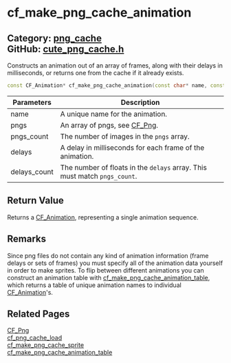 [](../header.md ':include')

# cf_make_png_cache_animation

Category: [png_cache](/api_reference?id=png_cache)  
GitHub: [cute_png_cache.h](https://github.com/RandyGaul/cute_framework/blob/master/include/cute_png_cache.h)  
---

Constructs an animation out of an array of frames, along with their delays in milliseconds, or returns one from the cache if it already exists.

```cpp
const CF_Animation* cf_make_png_cache_animation(const char* name, const CF_Png* pngs, int pngs_count, const float* delays, int delays_count);
```

Parameters | Description
--- | ---
name | A unique name for the animation.
pngs | An array of pngs, see [CF_Png](/png_cache/cf_png.md).
pngs_count | The number of images in the `pngs` array.
delays | A delay in milliseconds for each frame of the animation.
delays_count | The number of floats in the `delays` array. This must match `pngs_count`.

## Return Value

Returns a [CF_Animation](/sprite/cf_animation.md), representing a single animation sequence.

## Remarks

Since png files do not contain any kind of animation information (frame delays or sets of frames)
you must specify all of the animation data yourself in order to make sprites. To flip between different
animations you can construct an animation table with [cf_make_png_cache_animation_table](/png_cache/cf_make_png_cache_animation_table.md), which returns
a table of unique animation names to individual [CF_Animation](/sprite/cf_animation.md)'s.

## Related Pages

[CF_Png](/png_cache/cf_png.md)  
[cf_png_cache_load](/png_cache/cf_png_cache_load.md)  
[cf_make_png_cache_sprite](/png_cache/cf_make_png_cache_sprite.md)  
[cf_make_png_cache_animation_table](/png_cache/cf_make_png_cache_animation_table.md)  
